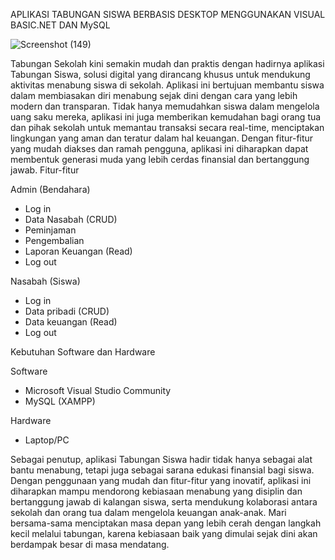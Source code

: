 APLIKASI TABUNGAN SISWA BERBASIS DESKTOP MENGGUNAKAN VISUAL BASIC.NET DAN MySQL

![Screenshot (149)](https://github.com/user-attachments/assets/e7cbeeac-412d-4f76-8718-e8cb3a43c5f9)

Tabungan Sekolah kini semakin mudah dan praktis dengan hadirnya aplikasi Tabungan Siswa, solusi digital yang dirancang khusus untuk mendukung aktivitas menabung siswa di sekolah. Aplikasi ini bertujuan membantu siswa dalam membiasakan diri menabung sejak dini dengan cara yang lebih modern dan transparan. Tidak hanya memudahkan siswa dalam mengelola uang saku mereka, aplikasi ini juga memberikan kemudahan bagi orang tua dan pihak sekolah untuk memantau transaksi secara real-time, menciptakan lingkungan yang aman dan teratur dalam hal keuangan. Dengan fitur-fitur yang mudah diakses dan ramah pengguna, aplikasi ini diharapkan dapat membentuk generasi muda yang lebih cerdas finansial dan bertanggung jawab.
Fitur-fitur

Admin (Bendahara)
  - Log in
  - Data Nasabah (CRUD)
  - Peminjaman
  - Pengembalian
  - Laporan Keuangan (Read)
  - Log out
  
Nasabah (Siswa)
  - Log in
  - Data pribadi (CRUD)
  - Data keuangan (Read)
  - Log out

Kebutuhan Software dan Hardware

Software

  - Microsoft Visual Studio Community
  - MySQL (XAMPP)

Hardware

  - Laptop/PC
    
Sebagai penutup, aplikasi Tabungan Siswa hadir tidak hanya sebagai alat bantu menabung, tetapi juga sebagai sarana edukasi finansial bagi siswa. Dengan penggunaan yang mudah dan fitur-fitur yang inovatif, aplikasi ini diharapkan mampu mendorong kebiasaan menabung yang disiplin dan bertanggung jawab di kalangan siswa, serta mendukung kolaborasi antara sekolah dan orang tua dalam mengelola keuangan anak-anak. Mari bersama-sama menciptakan masa depan yang lebih cerah dengan langkah kecil melalui tabungan, karena kebiasaan baik yang dimulai sejak dini akan berdampak besar di masa mendatang.
